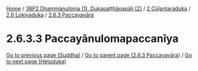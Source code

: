 
[Home](/) / [38P2 Dhammānuloma (1), Dukapaṭṭhānapāḷi (2)](../../../../38P2.md) / [2 Cūḷantaraduka](../../../2.md) / [2.6 Lokiyaduka](../../2.6.md) / [2.6.3 Paccayavāra](../2.6.3.md)

# 2.6.3.3 Paccayānulomapaccanīya


[Go to previous page (Suddha)](2.6.3.2/2.6.3.2.2/Suddha.md) / [Go to parent page (2.6.3 Paccayavāra)](../2.6.3.md) / [Go to next page (Hetuduka)](2.6.3.3/Hetuduka.md)


